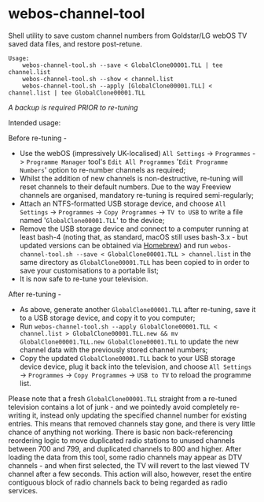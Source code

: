 # webos-channel-tool

Shell utility to save custom channel numbers from Goldstar/LG webOS TV saved data files, and restore post-retune.

```
Usage:
	webos-channel-tool.sh --save < GlobalClone00001.TLL | tee channel.list
	webos-channel-tool.sh --show < channel.list
	webos-channel-tool.sh --apply [GlobalClone00001.TLL] < channel.list | tee GlobalClone00001.TLL
```

*A backup is required _PRIOR_ to re-tuning*

Intended usage:

Before re-tuning -
 * Use the webOS (impressively UK-localised) `All Settings` -> `Programmes` -> `Programme Manager` tool's `Edit All Programmes` '`Edit Programme Numbers`' option to re-number channels as required;
 * Whilst the addition of new channels is non-destructive, re-tuning will reset channels to their default numbers.  Due to the way Freeview channels are organised, mandatory re-tuning is required semi-regularly;
 * Attach an NTFS-formatted USB storage device, and choose `All Settings` -> `Programmes` -> `Copy Programmes` -> `TV to USB` to write a file named '`GlobalClone00001.TLL`' to the device;
 * Remove the USB storage device and connect to a computer running at least bash-4 (noting that, as standard, macOS still uses bash-3.x - but updated versions can be obtained via [Homebrew](https://brew.sh)) and run `webos-channel-tool.sh --save < GlobalClone00001.TLL > channel.list` in the same directory as `GlobalClone00001.TLL` has been copied to in order to save your customisations to a portable list;
 * It is now safe to re-tune your television.

After re-tuning -
 * As above, generate another `GlobalClone00001.TLL` after re-tuning, save it to a USB storage device, and copy it to you computer;
 * Run `webos-channel-tool.sh --apply GlobalClone00001.TLL < channel.list > GlobalClone00001.TLL.new && mv GlobalClone00001.TLL.new GlobalClone00001.TLL` to update the new channel data with the previously stored channel numbers;
 * Copy the updated `GlobalClone00001.TLL` back to your USB storage device device, plug it back into the television, and choose `All Settings` -> `Programmes` -> `Copy Programmes` -> `USB to TV` to reload the programme list.

Please note that a fresh `GlobalClone00001.TLL` straight from a re-tuned television contains a lot of junk - and we pointedly avoid completely re-writing it, instead only updating the specified channel number for existing entries.  This means that removed channels stay gone, and there is very little chance of anything not working.  There is basic non back-referencing reordering logic to move duplicated radio stations to unused channels between 700 and 799, and duplicated channels to 800 and higher.  After loading the data from this tool, some radio channels may appear as DTV channels - and when first selected, the TV will revert to the last viewed TV channel after a few seconds.  This action will also, however, reset the entire contiguous block of radio channels back to being regarded as radio services.
